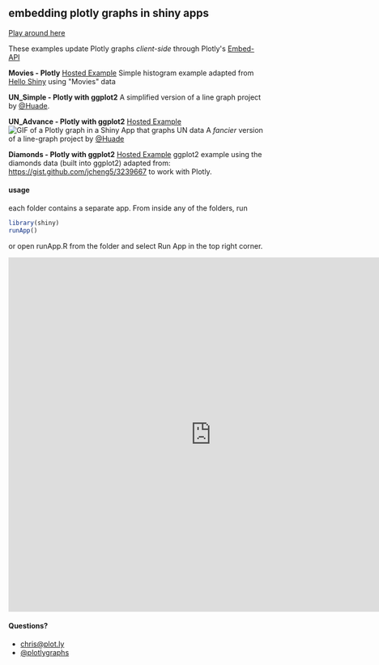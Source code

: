 ## embedding plotly graphs in shiny apps

[Play around here](https://plotly.shinyapps.io/plotly_in_shiny/)

These examples update Plotly graphs *client-side* through Plotly's [Embed-API](https://github.com/plotly/Embed-API)

**Movies - Plotly**
[Hosted Example](https://plotly.shinyapps.io/Movies/)
Simple histogram example adapted from [Hello Shiny](http://glimmer.rstudio.com/shiny/01_hello/) using "Movies" data

**UN_Simple - Plotly with ggplot2**
A simplified version of a line graph project by [@Huade](https://github.com/Huade/UN_IdealPoints). 

**UN_Advance - Plotly with ggplot2**
[Hosted Example](https://plotly.shinyapps.io/plotly_in_shiny/)
![GIF of a Plotly graph in a Shiny App that graphs UN data](https://camo.githubusercontent.com/4e31e8bfa8dc47e9afb9c36cff375d60b12d5b57/687474703a2f2f692e696d6775722e636f6d2f6c52374e4b48742e676966)
A *fancier* version of a line-graph project by [@Huade](https://github.com/Huade/UN_IdealPoints)

**Diamonds - Plotly with ggplot2**
[Hosted Example](https://plotly.shinyapps.io/Diamonds/)
ggplot2 example using the diamonds data (built into ggplot2) adapted from: https://gist.github.com/jcheng5/3239667 to work with Plotly. 

#### usage
each folder contains a separate app. From inside any of the folders, run
```R
library(shiny)
runApp()
```
or open runApp.R from the folder and select Run App in the top right corner.

<iframe src="https://chelsea.shinyapps.io/SimpleTest/" style="border: none; width: 800px; height: 700px"></iframe>

#### Questions?
- <chris@plot.ly>
- [@plotlygraphs](https://twitter.com/plotlygraphs)
